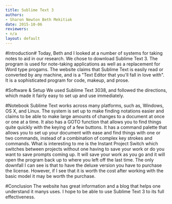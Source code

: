 ```yaml
---
title: Sublime Text 3
authors:
- Sharon Newton Beth Mekitiak
date: 2015-10-06
reviewers:
- n/a
layout: default
---
```


#Introduction#
Today, Beth and I looked at a number of systems for taking notes to aid in our research. We chose to download Sublime Text 3. The program is used for note-taking applications as well as a replacement for Word type progams. The website claims that Sublime Text is easily read or converted by any machine, and is a "Text Editor that you'll fall in love with".  It is a sophisticated program for code, makeup, and prose.  

#Software & Setup
We used Sublime Text 3038, and followed the directions, which made it fairly easy to set up and use immediately. 

#Notebook
Sublime Text works across many platforms, such as, Windows, OS X, and Linux. The system is set up to make finding notations easier and claims to be able to make large amounts of changes to a document at once or one at a time. It also has a GOTO function that allows you to find things quite quickly with the keying of a few buttons. It has a command palette that allows you to set up your document with ease and find things with one or two commands, instead of a combination of complex key strokes and commands. What is interesting to me is the Instant Project Switch which switches between projects without one having to save your work or do you want to save prompts coming up. It will save your work as you go and it will open the program back up to where you left off the last time. The only downfall I can see is that to have the deluxe version you have to purchase the license. However, if I see that it is worth the cost after working with the basic model it may be worth the purchase. 

#Conclusion
The website has great information and a blog that helps one understand it manys uses. I hope to be able to use Sublime Text 3 to its full effectiveness. 


